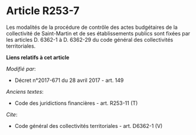 # Article R253-7

Les modalités de la procédure de contrôle des actes budgétaires de la collectivité de Saint-Martin et de ses établissements
publics sont fixées par les articles D. 6362-1 à D. 6362-29 du code général des collectivités territoriales.

**Liens relatifs à cet article**

_Modifié par_:

  - Décret n°2017-671 du 28 avril 2017 - art. 149

_Anciens textes_:

  - Code des juridictions financières - art. R253-11 (T)

_Cite_:

  - Code général des collectivités territoriales - art. D6362-1 (V)
